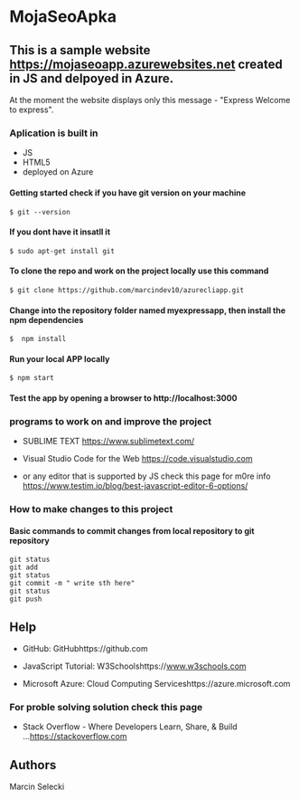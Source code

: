 # MojaSeoApka
## This is a sample website  https://mojaseoapp.azurewebsites.net created in JS and delpoyed in Azure.
At the moment the website displays only this message -  "Express Welcome to express". 

### Aplication is built in

- JS
- HTML5
- deployed on Azure

#### Getting started check if you have git version on your machine 

``` 
$ git --version

```

 #### If you dont have it insatll it 
```
$ sudo apt-get install git
```
#### To clone the repo and work on the project locally use this command 
```
$ git clone https://github.com/marcindev10/azurecliapp.git
```
 #### Change into the repository folder named myexpressapp, then install the npm dependencies
```
$  npm install
```
#### Run your local APP locally
```
$ npm start
```
#### Test the app by opening a browser to http://localhost:3000 

### programs to work on and improve the project

- SUBLIME TEXT https://www.sublimetext.com/
 
- Visual Studio Code for the Web https://code.visualstudio.com

- or any editor that is supported by JS  check this page for m0re info  https://www.testim.io/blog/best-javascript-editor-6-options/

### How to make changes to this project 
#### Basic commands to commit changes from local repository to git repository
```
git status
git add
git status
git commit -m " write sth here"
git status
git push
```

## Help

- GitHub: GitHubhttps://github.com
 
- JavaScript Tutorial:  W3Schoolshttps://www.w3schools.com

- Microsoft Azure: Cloud Computing Serviceshttps://azure.microsoft.com

### For proble solving solution check this page

- Stack Overflow - Where Developers Learn, Share, & Build ...https://stackoverflow.com

## Authors

Marcin Selecki























